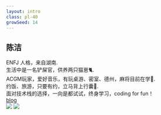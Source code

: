 ```yaml
---
layout: intro
class: pl-40
growSeed: 14
---
```


## 陈洁

<div class="leading-10 opacity-80 mt-4">
ENFJ 人格，来自湖南.<br>
生活中是一名铲屎官，供养两只猫崽🐈️.<br>
ACGM玩家，爱好音乐，有玩桌游、密室、德州，麻将目前在学🧐.<br>
约饭、旅游，只要有约，立马背上行囊🎒.<br>
面对技术栈的选择，一向是都试试，终身学习，coding for fun！<br>
</div>

<div my-10 w-min flex="~ gap-1" items-center justify-center>
  <div i-ri-blogger-line op50 ma text-xl/>
  <div><a href="https://blog.becase.top" target="_blank" class="border-none! font-300">blog</a></div>
</div>

<img src="/c-j.png" absolute top-38 right-20 w-50 />
<img src="/hi.png" absolute top-30 right-18 w-8 rotate-10 delay-300 />

<div flex="~ gap2">

</div>
